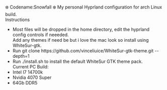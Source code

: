 :snowflake:  Codename:Snowfall :snowflake:
My personal Hyprland configuration for arch Linux build.<br />
Instructions<br />
<ul>
<li>Most files will be dropped in the home directory, edit the hyprland config controls if neeeded.<br />
Add any themes if need be but i love the mac look so install using WhiteSur-gtk.<br />
  <li>Run git clone https://github.com/vinceliuice/WhiteSur-gtk-theme.git --depth=1
  
  <li>Run ./install.sh to install the default WhiteSur GTK theme pack.<br />
Current PC Build:<br />
<li>Intel I7 14700k</li>
<li>Nvidia 4070 Super</li>
<li>64Gb DDR5</li>
